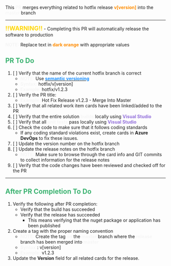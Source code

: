 This <span style="color:whitesmoke;font-weight:bold">PR</span> merges everything related to hotfix release <span style="color:darkorange;font-weight:bold">v[version]</span> into the <span style="color:whitesmoke;/font-weight:bold">master</span> branch

---

<span style="color:gold;font-weight:bold;font-size:14pt">!!WARNING!!</span> - Completing this PR will automatically release the software to production

<span style="color:whitesmoke;font-weight:bold">NOTE:</span> Replace text in <span style="color:darkorange;font-weight:bold">dark orange</span> with appropriate values

## <span style="color:mediumseagreen;font-weight:bold">PR To Do</span>

1. [ ] Verify that the name of the current hotfix branch is correct
    * <span style="color:whitesmoke;font-weight:bold">NOTE:</span> Use [<span style="color:dodgerblue;font-weight:bold">semantic versioning</span>](https://semver.org/)
	* <span style="color:whitesmoke;font-weight:bold">Syntax:</span> hotfix/v[version]
	* <span style="color:whitesmoke;font-weight:bold">Example:</span> hotfix/v1.2.3
2. [ ] Verify the PR title:
   * <span style="color:whitesmoke;font-weight:bold">Example:</span> Hot Fix Release v1.2.3 - Merge Into Master
3. [ ] Verify that all related work item cards have been linked/added to the PR
4. [ ] Verify that the entire solution <span style="color:whitesmoke;font-weight:bold">builds</span> locally using <span style="color:mediumpurple;font-weight:bold;font-weight:bold">Visual Studio</span>
5. [ ] Verify that all <span style="color:whitesmoke;font-weight:bold">unit tests</span> pass locally using <span style="color:mediumpurple;font-weight:bold;font-weight:bold">Visual Studio</span>
6. [ ] Check the code to make sure that it follows coding standards
   * If any coding standard violations exist, create cards in **Azure DevOps** to fix these issues.
7. [ ] Update the version number on the hotfix branch
8. [ ] Update the release notes on the hotfix branch
	* <span style="color:whitesmoke;font-weight:bold">NOTE:</span> Make sure to browse through the card info and GIT commits to collect information for the release notes
9. [ ] Verify that the code changes have been reviewed and checked off for the PR

---

## <span style="color:mediumseagreen;font-weight:bold">After PR Completion To Do</span>

1. Verify the following after PR completion:
   *  Verify that the build has succeeded
   *  Verify that the release has succeeded
      * This means verifying that the nuget package or application has been published
2. Create a tag with the proper naming convention
   * <span style="color:whitesmoke;font-weight:bold">NOTE:</span> Create the tag <span style="color:whitesmoke;font-weight:bold">on</span> the <span style="color:whitesmoke;font-weight:bold">master</span> branch where the <span style="color:whitesmoke;font-weight:bold">release</span> branch has been merged into <span style="color:whitesmoke;font-weight:bold">master</span>
   * <span style="color:whitesmoke;font-weight:bold">Syntax:</span>: v[version]
   * <span style="color:whitesmoke;font-weight:bold">Example:</span>  v1.2.3
3. Update the **Version** field for all related cards for the release.
